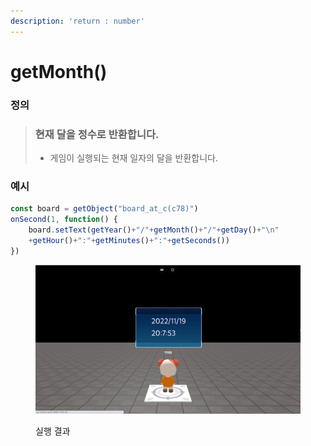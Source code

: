 ```yaml
---
description: 'return : number'
---
```


# getMonth()

### 정의

> ### 현재 달을 정수로 반환합니다.
>
> * 게임이 실행되는 현재 일자의 달을 반환합니다.



### 예시

```javascript
const board = getObject("board_at_c(c78)")
onSecond(1, function() {
    board.setText(getYear()+"/"+getMonth()+"/"+getDay()+"\n"
    +getHour()+":"+getMinutes()+":"+getSeconds())
})
```

<figure><img src="../../../.gitbook/assets/화면_기록_2022-12-19_오후_8_07_44_AdobeExpress.gif" alt=""><figcaption><p>실행 결과</p></figcaption></figure>
